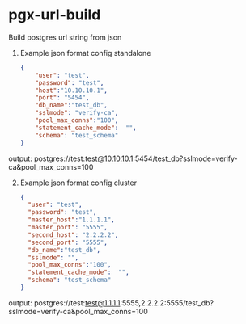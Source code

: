 # pgx-url-build
Build postgres url string from json


1. Example json format config standalone

    ```json
    {
        "user": "test",
        "password": "test",
        "host":"10.10.10.1",
        "port": "5454",
        "db_name":"test_db",
        "sslmode": "verify-ca",
        "pool_max_conns":"100",
        "statement_cache_mode":  "",
        "schema": "test_schema"
    }
    ```
output: postgres://test:test@10.10.10.1:5454/test_db?sslmode=verify-ca&pool_max_conns=100


2. Example json format config cluster

    ```json
    {
      "user": "test",
      "password": "test",
      "master_host":"1.1.1.1",
      "master_port": "5555",
      "second_host": "2.2.2.2",
      "second_port": "5555",
      "db_name":"test_db",
      "sslmode": "",
      "pool_max_conns":"100",
      "statement_cache_mode":  "",
      "schema": "test_schema"
    }
    ```
output: postgres://test:test@1.1.1.1:5555,2.2.2.2:5555/test_db?sslmode=verify-ca&pool_max_conns=100